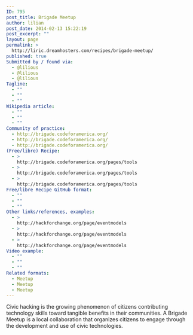 ```yaml
---
ID: 795
post_title: Brigade Meetup
author: lilian
post_date: 2014-02-13 15:22:19
post_excerpt: ""
layout: page
permalink: >
  http://liric.dreamhosters.com/recipes/brigade-meetup/
published: true
Submitted by / found via:
  - @lilious
  - @lilious
  - @lilious
Tagline:
  - ""
  - ""
  - ""
Wikipedia article:
  - ""
  - ""
  - ""
Community of practice:
  - http://brigade.codeforamerica.org/
  - http://brigade.codeforamerica.org/
  - http://brigade.codeforamerica.org/
(Free/libre) Recipe:
  - >
    http://brigade.codeforamerica.org/pages/tools
  - >
    http://brigade.codeforamerica.org/pages/tools
  - >
    http://brigade.codeforamerica.org/pages/tools
Free/libre Recipe GitHub format:
  - ""
  - ""
  - ""
Other links/references, examples:
  - >
    http://hackforchange.org/page/eventmodels
  - >
    http://hackforchange.org/page/eventmodels
  - >
    http://hackforchange.org/page/eventmodels
Video example:
  - ""
  - ""
  - ""
Related formats:
  - Meetup
  - Meetup
  - Meetup
---
```

Civic hacking is the growing phenomenon of citizens contributing technology skills toward tangible benefits in their communities. A Brigade Meetup is a local collaboration that organizes citizens to engage through the development and use of civic technologies.